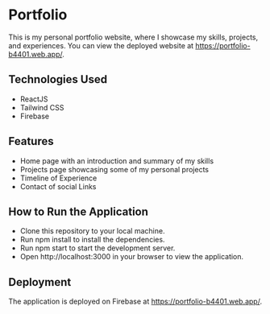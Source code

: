 
# Portfolio
This is my personal portfolio website, where I showcase my skills, projects, and experiences. You can view the deployed website at https://portfolio-b4401.web.app/.

## Technologies Used
- ReactJS
- Tailwind CSS
- Firebase

## Features
- Home page with an introduction and summary of my skills 
- Projects page showcasing some of my personal projects
- Timeline of Experience
- Contact of social Links

## How to Run the Application
- Clone this repository to your local machine.
- Run npm install to install the dependencies.
- Run npm start to start the development server.
- Open http://localhost:3000 in your browser to view the application.
## Deployment
The application is deployed on Firebase at https://portfolio-b4401.web.app/.
